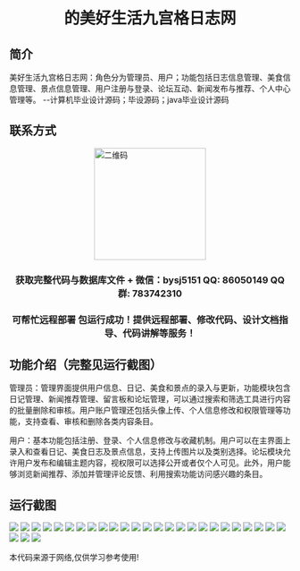 <p><h1 align="center">的美好生活九宫格日志网</h1></p>

## 简介
美好生活九宫格日志网：角色分为管理员、用户；功能包括日志信息管理、美食信息管理、景点信息管理、用户注册与登录、论坛互动、新闻发布与推荐、个人中心管理等。    --计算机毕业设计源码；毕设源码；java毕业设计源码


## 联系方式
<img src="https://bs-1329754181.cos.ap-shanghai.myqcloud.com/wx.jpg" alt="二维码" style="display: block; margin: 0 auto;" width="200px">
<p><h3 align="center">获取完整代码与数据库文件 + 微信：bysj5151 QQ: 86050149 QQ群: 783742310</h3></p>
<p><h3 align="center">可帮忙远程部署 包运行成功！提供远程部署、修改代码、设计文档指导、代码讲解等服务！</h3></p>

## 功能介绍（完整见运行截图）
管理员：管理界面提供用户信息、日记、美食和景点的录入与更新，功能模块包含日记管理、新闻推荐管理、留言板和论坛管理，可以通过搜索和筛选工具进行内容的批量删除和审核。用户账户管理还包括头像上传、个人信息修改和权限管理等功能，支持查看、审核和删除各类内容条目。

用户：基本功能包括注册、登录、个人信息修改与收藏机制。用户可以在主界面上录入和查看日记、美食日志及景点信息，支持上传图片以及类别选择。论坛模块允许用户发布和编辑主题内容，视权限可以选择公开或者仅个人可见。此外，用户能够浏览新闻推荐、添加并管理评论反馈、利用搜索功能访问感兴趣的条目。


## 运行截图
![](https://bs-1329754181.cos.ap-shanghai.myqcloud.com/ssm/BeautifulLifeNineGridLog/img/001.jpg)
![](https://bs-1329754181.cos.ap-shanghai.myqcloud.com/ssm/BeautifulLifeNineGridLog/img/002.jpg)
![](https://bs-1329754181.cos.ap-shanghai.myqcloud.com/ssm/BeautifulLifeNineGridLog/img/003.jpg)
![](https://bs-1329754181.cos.ap-shanghai.myqcloud.com/ssm/BeautifulLifeNineGridLog/img/004.jpg)
![](https://bs-1329754181.cos.ap-shanghai.myqcloud.com/ssm/BeautifulLifeNineGridLog/img/005.jpg)
![](https://bs-1329754181.cos.ap-shanghai.myqcloud.com/ssm/BeautifulLifeNineGridLog/img/006.jpg)
![](https://bs-1329754181.cos.ap-shanghai.myqcloud.com/ssm/BeautifulLifeNineGridLog/img/007.jpg)
![](https://bs-1329754181.cos.ap-shanghai.myqcloud.com/ssm/BeautifulLifeNineGridLog/img/008.jpg)
![](https://bs-1329754181.cos.ap-shanghai.myqcloud.com/ssm/BeautifulLifeNineGridLog/img/009.jpg)
![](https://bs-1329754181.cos.ap-shanghai.myqcloud.com/ssm/BeautifulLifeNineGridLog/img/010.jpg)
![](https://bs-1329754181.cos.ap-shanghai.myqcloud.com/ssm/BeautifulLifeNineGridLog/img/011.jpg)
![](https://bs-1329754181.cos.ap-shanghai.myqcloud.com/ssm/BeautifulLifeNineGridLog/img/012.jpg)
![](https://bs-1329754181.cos.ap-shanghai.myqcloud.com/ssm/BeautifulLifeNineGridLog/img/013.jpg)
![](https://bs-1329754181.cos.ap-shanghai.myqcloud.com/ssm/BeautifulLifeNineGridLog/img/014.jpg)
![](https://bs-1329754181.cos.ap-shanghai.myqcloud.com/ssm/BeautifulLifeNineGridLog/img/015.jpg)
![](https://bs-1329754181.cos.ap-shanghai.myqcloud.com/ssm/BeautifulLifeNineGridLog/img/016.jpg)
![](https://bs-1329754181.cos.ap-shanghai.myqcloud.com/ssm/BeautifulLifeNineGridLog/img/017.jpg)
![](https://bs-1329754181.cos.ap-shanghai.myqcloud.com/ssm/BeautifulLifeNineGridLog/img/018.jpg)
![](https://bs-1329754181.cos.ap-shanghai.myqcloud.com/ssm/BeautifulLifeNineGridLog/img/019.jpg)
![](https://bs-1329754181.cos.ap-shanghai.myqcloud.com/ssm/BeautifulLifeNineGridLog/img/020.jpg)
![](https://bs-1329754181.cos.ap-shanghai.myqcloud.com/ssm/BeautifulLifeNineGridLog/img/021.jpg)
![](https://bs-1329754181.cos.ap-shanghai.myqcloud.com/ssm/BeautifulLifeNineGridLog/img/022.jpg)
![](https://bs-1329754181.cos.ap-shanghai.myqcloud.com/ssm/BeautifulLifeNineGridLog/img/023.jpg)
![](https://bs-1329754181.cos.ap-shanghai.myqcloud.com/ssm/BeautifulLifeNineGridLog/img/024.jpg)
![](https://bs-1329754181.cos.ap-shanghai.myqcloud.com/ssm/BeautifulLifeNineGridLog/img/025.jpg)
![](https://bs-1329754181.cos.ap-shanghai.myqcloud.com/ssm/BeautifulLifeNineGridLog/img/026.jpg)
![](https://bs-1329754181.cos.ap-shanghai.myqcloud.com/ssm/BeautifulLifeNineGridLog/img/027.jpg)
![](https://bs-1329754181.cos.ap-shanghai.myqcloud.com/ssm/BeautifulLifeNineGridLog/img/028.jpg)

<p>本代码来源于网络,仅供学习参考使用!</p>
